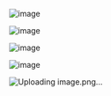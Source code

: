 ![image](https://github.com/Manoj-kumar-C/Learn-Aws-Harder-Way-Docs-/assets/90634510/3b0efac9-66ae-4ef9-ad94-55650a7b3148)

![image](https://github.com/Manoj-kumar-C/Learn-Aws-Harder-Way-Docs-/assets/90634510/7525de0f-512d-4c52-a371-a4ddf35b9c0b)

![image](https://github.com/Manoj-kumar-C/Learn-Aws-Harder-Way-Docs-/assets/90634510/f61c7430-ef43-494a-aa2a-801303d4c042)

![image](https://github.com/Manoj-kumar-C/Learn-Aws-Harder-Way-Docs-/assets/90634510/a1e69663-27de-4b44-a76d-c59d01f7c5f4)

![Uploading image.png…]()

